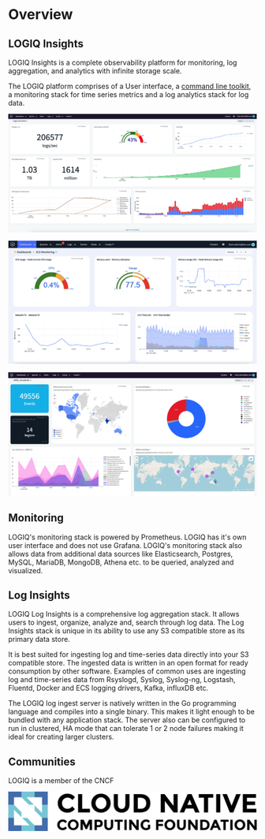 # Overview

## LOGIQ Insights

LOGIQ Insights is a complete observability platform for monitoring, log aggregation, and analytics with infinite storage scale.&#x20;

The LOGIQ platform comprises of a User interface, a [command line toolkit](https://logiqctl.logiq.ai), a monitoring stack for time series metrics and a log analytics stack for log data.

![](<.gitbook/assets/Screen Shot 2021-10-29 at 5.23.32 AM.png>)

![](<.gitbook/assets/Screen Shot 2021-11-29 at 6.00.37 AM.png>)

![](<.gitbook/assets/Screen Shot 2021-10-28 at 6.59.53 AM.png>)

## Monitoring

LOGIQ's monitoring stack is powered by Prometheus. LOGIQ has it's own user interface and does not use Grafana. LOGIQ's monitoring stack also allows data from additional data sources like Elasticsearch, Postgres, MySQL, MariaDB, MongoDB, Athena etc. to be queried, analyzed and visualized.

## Log Insights

LOGIQ Log Insights is a comprehensive log aggregation stack. It allows users to ingest, organize, analyze and, search through log data. The Log Insights stack is unique in its ability to use any S3 compatible store as its primary data store.

It is best suited for ingesting log and time-series data directly into your S3 compatible store. The ingested data is written in an open format for ready consumption by other software. Examples of common uses are ingesting log and time-series data from Rsyslogd, Syslog, Syslog-ng, Logstash, Fluentd, Docker and ECS logging drivers, Kafka, influxDB etc.

The LOGIQ log ingest server is natively written in the Go programming language and compiles into a single binary. This makes it light enough to be bundled with any application stack. The server also can be configured to run in clustered, HA mode that can tolerate 1 or 2 node failures making it ideal for creating larger clusters.

## Communities

LOGIQ is a member of the CNCF

![](.gitbook/assets/cncf-color.png)
